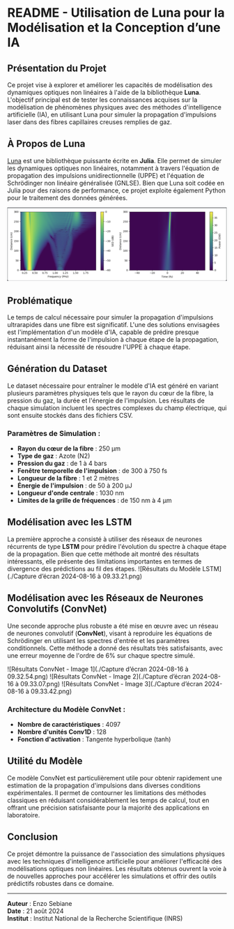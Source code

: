 # README - Utilisation de Luna pour la Modélisation et la Conception d’une IA

## Présentation du Projet

Ce projet vise à explorer et améliorer les capacités de modélisation des dynamiques optiques non linéaires à l'aide de la bibliothèque **Luna**. L'objectif principal est de tester les connaissances acquises sur la modélisation de phénomènes physiques avec des méthodes d'intelligence artificielle (IA), en utilisant Luna pour simuler la propagation d'impulsions laser dans des fibres capillaires creuses remplies de gaz.

## À Propos de Luna

[Luna](https://github.com/LupoLab/Luna.jl) est une bibliothèque puissante écrite en **Julia**. Elle permet de simuler les dynamiques optiques non linéaires, notamment à travers l'équation de propagation des impulsions unidirectionnelle (UPPE) et l'équation de Schrödinger non linéaire généralisée (GNLSE). Bien que Luna soit codée en Julia pour des raisons de performance, ce projet exploite également Python pour le traitement des données générées.

![Simulation avec Luna](./ReadmeJulia.png)


## Problématique

Le temps de calcul nécessaire pour simuler la propagation d'impulsions ultrarapides dans une fibre est significatif. L'une des solutions envisagées est l'implémentation d'un modèle d'IA, capable de prédire presque instantanément la forme de l'impulsion à chaque étape de la propagation, réduisant ainsi la nécessité de résoudre l'UPPE à chaque étape.

## Génération du Dataset

Le dataset nécessaire pour entraîner le modèle d'IA est généré en variant plusieurs paramètres physiques tels que le rayon du cœur de la fibre, la pression du gaz, la durée et l'énergie de l'impulsion. Les résultats de chaque simulation incluent les spectres complexes du champ électrique, qui sont ensuite stockés dans des fichiers CSV.

### Paramètres de Simulation :
- **Rayon du cœur de la fibre** : 250 μm
- **Type de gaz** : Azote (N2)
- **Pression du gaz** : de 1 à 4 bars
- **Fenêtre temporelle de l'impulsion** : de 300 à 750 fs
- **Longueur de la fibre** : 1 et 2 mètres
- **Énergie de l'impulsion** : de 50 à 200 μJ
- **Longueur d'onde centrale** : 1030 nm
- **Limites de la grille de fréquences** : de 150 nm à 4 μm

## Modélisation avec les LSTM

La première approche a consisté à utiliser des réseaux de neurones récurrents de type **LSTM** pour prédire l'évolution du spectre à chaque étape de la propagation. Bien que cette méthode ait montré des résultats intéressants, elle présente des limitations importantes en termes de divergence des prédictions au fil des étapes.
![Résultats du Modèle LSTM](./Capture d’écran 2024-08-16 à 09.33.21.png)

## Modélisation avec les Réseaux de Neurones Convolutifs (ConvNet)

Une seconde approche plus robuste a été mise en œuvre avec un réseau de neurones convolutif (**ConvNet**), visant à reproduire les équations de Schrödinger en utilisant les spectres d'entrée et les paramètres conditionnels. Cette méthode a donné des résultats très satisfaisants, avec une erreur moyenne de l'ordre de 6% sur chaque spectre simulé.

![Résultats ConvNet - Image 1](./Capture d’écran 2024-08-16 à 09.32.54.png)
![Résultats ConvNet - Image 2](./Capture d’écran 2024-08-16 à 09.33.07.png)
![Résultats ConvNet - Image 3](./Capture d’écran 2024-08-16 à 09.33.42.png)

### Architecture du Modèle ConvNet :
- **Nombre de caractéristiques** : 4097
- **Nombre d'unités Conv1D** : 128
- **Fonction d'activation** : Tangente hyperbolique (tanh)

## Utilité du Modèle

Ce modèle ConvNet est particulièrement utile pour obtenir rapidement une estimation de la propagation d'impulsions dans diverses conditions expérimentales. Il permet de contourner les limitations des méthodes classiques en réduisant considérablement les temps de calcul, tout en offrant une précision satisfaisante pour la majorité des applications en laboratoire.

## Conclusion

Ce projet démontre la puissance de l'association des simulations physiques avec les techniques d'intelligence artificielle pour améliorer l'efficacité des modélisations optiques non linéaires. Les résultats obtenus ouvrent la voie à de nouvelles approches pour accélérer les simulations et offrir des outils prédictifs robustes dans ce domaine.

---

**Auteur** : Enzo Sebiane  
**Date** : 21 août 2024  
**Institut** : Institut National de la Recherche Scientifique (INRS)
